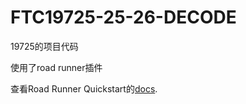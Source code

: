 # FTC19725-25-26-DECODE

19725的项目代码

使用了road runner插件

查看Road Runner Quickstart的[docs](https://rr.brott.dev/docs/v1-0/tuning/).

